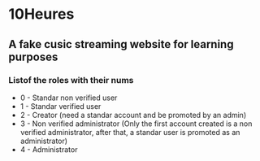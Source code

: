 # 10Heures
## A fake cusic streaming website for learning purposes

### Listof the roles with their nums
- 0 - Standar non verified user
- 1 - Standar verified user
- 2 - Creator (need a standar account and be promoted by an admin)
- 3 - Non verified administrator (Only the first account created is a non verified administrator, after that, a standar user is promoted as an administrator)
- 4 - Administrator